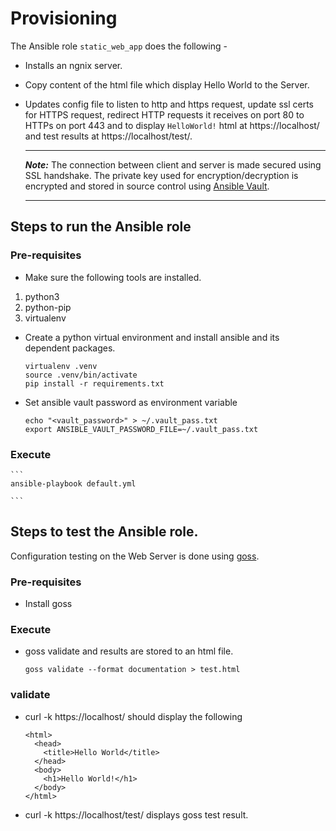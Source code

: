 # Provisioning


The Ansible role `static_web_app` does the following -

  * Installs an ngnix server.
  * Copy content of the html file which display Hello World to the Server.
  * Updates config file to listen to http and https request, update ssl certs for
    HTTPS request, redirect HTTP requests it receives on port 80 to HTTPs on port 443
    and to display `HelloWorld!` html at https://localhost/ and test results at
    https://localhost/test/.

    ---
    ***Note:***
      The connection between client and server is made secured using SSL handshake.
      The private key used for encryption/decryption is encrypted and stored in
      source control using [Ansible Vault](https://docs.ansible.com/ansible/latest/user_guide/vault.html).

    ---
## Steps to run the Ansible role

### Pre-requisites


  * Make sure the following tools are installed.

  1. python3
  2. python-pip
  3. virtualenv

  * Create a python virtual environment and install ansible and its dependent packages.

    ```
    virtualenv .venv
    source .venv/bin/activate
    pip install -r requirements.txt

    ```
  * Set ansible vault password as environment variable

    ```
    echo "<vault_password>" > ~/.vault_pass.txt
    export ANSIBLE_VAULT_PASSWORD_FILE=~/.vault_pass.txt

    ```

### Execute

    ```
    ansible-playbook default.yml

    ```

## Steps to test the Ansible role.

  Configuration testing on the Web Server is done using [goss](https://github.com/aelsabbahy/goss/blob/master/docs/manual.md).


### Pre-requisites
  * Install goss

### Execute
  *   goss validate and results are stored to an html file.

      ```
      goss validate --format documentation > test.html

      ```


### validate

  * curl -k  https://localhost/ should display the following

      ```
      <html>
        <head>
          <title>Hello World</title>
        </head>
        <body>
          <h1>Hello World!</h1>
        </body>
      </html>

      ```

  * curl -k  https://localhost/test/ displays goss test result.
